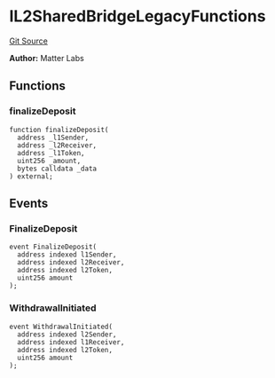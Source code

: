 # IL2SharedBridgeLegacyFunctions
[Git Source](https://github.com/matter-labs/zksync-contracts/blob/c6e73735b89a4b474234f6471e326125c9069f15/contracts/l1-contracts/bridge/interfaces/IL2SharedBridgeLegacyFunctions.sol)

**Author:**
Matter Labs


## Functions
### finalizeDeposit


```solidity
function finalizeDeposit(
  address _l1Sender,
  address _l2Receiver,
  address _l1Token,
  uint256 _amount,
  bytes calldata _data
) external;
```

## Events
### FinalizeDeposit

```solidity
event FinalizeDeposit(
  address indexed l1Sender,
  address indexed l2Receiver,
  address indexed l2Token,
  uint256 amount
);
```

### WithdrawalInitiated

```solidity
event WithdrawalInitiated(
  address indexed l2Sender,
  address indexed l1Receiver,
  address indexed l2Token,
  uint256 amount
);
```

